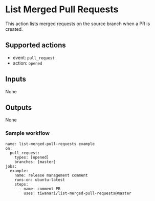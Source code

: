 List Merged Pull Requests
===

This action lists merged requests on the source branch when a PR is created.  

## Supported actions
- event: `pull_request`
- action: `opened`

## Inputs

None

## Outputs

None

### Sample workflow

```
name: list-merged-pull-requests example
on:
  pull_request:
    types: [opened]
    branches: [master]
jobs:
  example:
    name: release management comment
    runs-on: ubuntu-latest
    steps:
      - name: comment PR
        uses: tiwanari/list-merged-pull-requests@master
```


